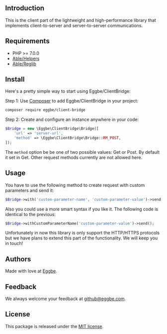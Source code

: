 ## Introduction
This is the client part of the lightweight and high-performance library that implements client-to-server and server-to-server communications.       


## Requirements
* PHP >= 7.0.0
* [Able/Helpers](https://github.com/eggbe/helpers)
* [Able/Reglib](https://github.com/phpable/reglib)


## Install
Here's a pretty simple way to start using Eggbe/ClientBridge:


Step 1: Use [Composer](http://getcomposer.org) to add Eggbe/ClientBridge in your project: 

```bash
composer require eggbe/client-bridge
```


Step 2: Create and configure an instance anywhere in your code:

```php
$Bridge = new \Eggbe\ClientBridge\Bridge([
	'url' => 'server-url',
	'method' => \Eggbe\ClientBridge\Bridge::RM_POST,
]);
```

The `method` option be be one of two possible values: Get or Post. By default it set in Get. Other request methods currently are not allowed here. 
   

## Usage
You have to use the following method to create request with custom parameters and send it: 

```php
$Bridge->with('custom-parameter-name', 'custom-parameter-value')->send();
```
 
Also you could use a more smart syntax if you like it. The following code is identical to the previous:  

```php
$Bridge->withCustomParameterName('custom-parameter-value')->send();
```

Unfortunately in now this library is only support the HTTP/HTTPS protocols but we have plans to extend this part of the functionality. We will keep you in touch!


## Authors
Made with love at [Eggbe](http://eggbe.com).


## Feedback 
We always welcome your feedback at [github@eggbe.com](mailto:github@eggbe.com).


## License
This package is released under the [MIT license](https://github.com/eggbe/client-bridge/blob/master/LICENSE).
